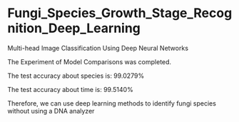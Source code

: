 # Fungi_Species_Growth_Stage_Recognition_Deep_Learning
Multi-head Image Classification Using Deep Neural Networks

The Experiment of Model Comparisons was completed.

The test accuracy about species is: 99.0279%

The test accuracy about time is: 99.5140%

Therefore, we can use deep learning methods to identify fungi species without using a DNA analyzer
